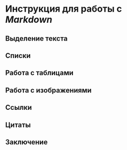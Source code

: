 # Инструкция для работы с *Markdown*

## Выделение текста

## Списки

## Работа с таблицами

## Работа с изображениями

## Ссылки

## Цитаты 


## Заключение
